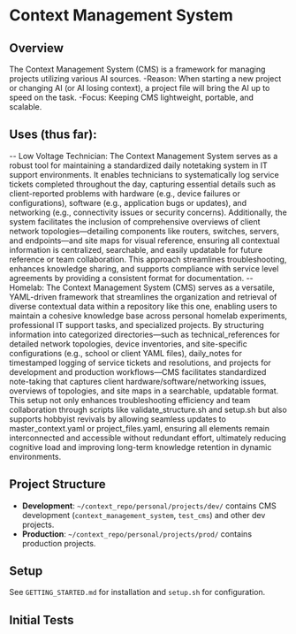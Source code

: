 # Context Management System

## Overview
The Context Management System (CMS) is a framework for managing projects utilizing various AI sources.
  -Reason: When starting a new project or changing AI (or AI losing context), a project file will bring the AI up to speed on the task.
  -Focus: Keeping CMS lightweight, portable, and scalable.

## Uses (thus far): 
  -- Low Voltage Technician: The Context Management System serves as a robust tool for maintaining a standardized daily notetaking system in IT support environments. It enables technicians to systematically log service tickets completed throughout the day, capturing essential details such as client-reported problems with hardware (e.g., device failures or configurations), software (e.g., application bugs or updates), and networking (e.g., connectivity issues or security concerns). Additionally, the system facilitates the inclusion of comprehensive overviews of client network topologies—detailing components like routers, switches, servers, and endpoints—and site maps for visual reference, ensuring all contextual information is centralized, searchable, and easily updatable for future reference or team collaboration. This approach streamlines troubleshooting, enhances knowledge sharing, and supports compliance with service level agreements by providing a consistent format for documentation.
  -- Homelab: The Context Management System (CMS) serves as a versatile, YAML-driven framework that streamlines the organization and retrieval of diverse contextual data within a repository like this one, enabling users to maintain a cohesive knowledge base across personal homelab experiments, professional IT support tasks, and specialized projects. By structuring information into categorized directories—such as technical_references for detailed network topologies, device inventories, and site-specific configurations (e.g., school or client YAML files), daily_notes for timestamped logging of service tickets and resolutions, and projects for development and production workflows—CMS facilitates standardized note-taking that captures client hardware/software/networking issues, overviews of topologies, and site maps in a searchable, updatable format. This setup not only enhances troubleshooting efficiency and team collaboration through scripts like validate_structure.sh and setup.sh but also supports hobbyist revivals by allowing seamless updates to master_context.yaml or project_files.yaml, ensuring all elements remain interconnected and accessible without redundant effort, ultimately reducing cognitive load and improving long-term knowledge retention in dynamic environments.

## Project Structure
- **Development**: `~/context_repo/personal/projects/dev/` contains CMS development (`context_management_system`, `test_cms`) and other dev projects.
- **Production**: `~/context_repo/personal/projects/prod/` contains production projects.

## Setup
See `GETTING_STARTED.md` for installation and `setup.sh` for configuration.

## Initial Tests
